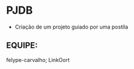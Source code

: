 <h1> PJDB </h1>

* Criação de um projeto guiado por uma postila 

<h2> EQUIPE: </h2> felype-carvalho; LinkOort
